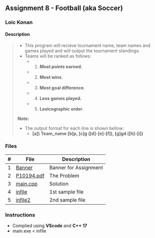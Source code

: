 ## Assignment 8 - Football (aka Soccer)

### Loic Konan

#### Description
>
> - This program will recieve tournament name, team names and games played and will output the tournament standings.
> - Teams will be ranked as follows:
>   - 1. **Most points earned.**
>   - 2. **Most wins**.
>   - 3. **Most goal difference.**
>   - 4. **Less games played.**
>   - 5. **Lexicographic order**.
>
>
> **Note:**
>
> - The output format for each line is shown bellow:
>   - **[a]) Team_name [b]p, [c]g ([d]-[e]-[f]), [g]gd ([h]-[i])**
>
>
>
### Files

|   #   | File                   | Description           |
| :---: | ---------------------- | --------------------- |
|   1   | [Banner](Banner)       | Banner for Assignment |
|   2   | [P10194.pdf](P10194.pdf) | The Problem           |
|   3   | [main.cpp](main.cpp)   | Solution              |
|   4   | [infile](infile)       | 1st sample file       |
|   5   | [infile2](infile2)     | 2nd sample file       |

### Instructions

- Complied using **VScode** and **C++ 17**
- main.exe < infile
